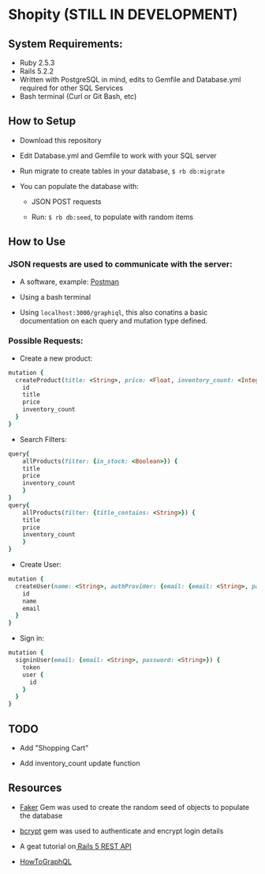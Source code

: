 # Shopity (STILL IN DEVELOPMENT)


## System Requirements:
* Ruby 2.5.3
* Rails 5.2.2
* Written with PostgreSQL in mind, edits to Gemfile and Database.yml required for other SQL Services
* Bash terminal (Curl or Git Bash, etc)



## How to Setup

* Download this repository

* Edit Database.yml and Gemfile to work with your SQL server

* Run migrate to create tables in your database, `$ rb db:migrate`
 

* You can populate the database with:

	* JSON POST requests

	* Run: `$ rb db:seed`, to populate with random items

## How to Use

### JSON requests are used to communicate with the server:
* A software, example: [Postman](https://www.getpostman.com/)
	
* Using a bash terminal
	
* Using `localhost:3000/graphiql`, this also conatins a basic documentation on each query and mutation type defined.
	
### Possible Requests:
* Create a new product:
```Ruby
mutation {
  createProduct(title: <String>, price: <Float, inventory_count: <Integer>) {
    id
    title
    price
    inventory_count
  }
}
```
* Search Filters:
```Ruby
query{
	allProducts(filter: {in_stock: <Boolean>}) {
	title
	price
	inventory_count
	}
}
query{
	allProducts(filter: {title_contains: <String>}) {
	title
	price
	inventory_count
	}
}
```
* Create User:
```Ruby
mutation {
  createUser(name: <String>, authProvider: {email: {email: <String>, password: <String>}}) {
    id
    name
    email
  }
}
```
* Sign in:
```Ruby
mutation {
  signinUser(email: {email: <String>, password: <String>}) {
    token
    user {
      id
    }
  }
}
```

## TODO

* Add "Shopping Cart"

* Add inventory_count update function



## Resources

* [Faker](https://github.com/stympy/faker) Gem was used to create the random seed of objects to populate the database

* [bcrypt](https://github.com/codahale/bcrypt-ruby) gem was used to authenticate and encrypt login details

* A geat tutorial on[ Rails 5 REST API](https://www.youtube.com/watch?v=QojnRc7SS9o)

* [HowToGraphQL](https://www.howtographql.com/)
